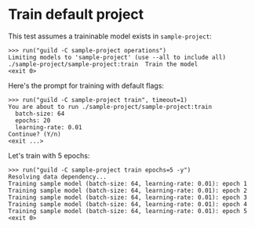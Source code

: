 # Train default project

This test assumes a traininable model exists in `sample-project`:

    >>> run("guild -C sample-project operations")
    Limiting models to 'sample-project' (use --all to include all)
    ./sample-project/sample-project:train  Train the model
    <exit 0>

Here's the prompt for training with default flags:

    >>> run("guild -C sample-project train", timeout=1)
    You are about to run ./sample-project/sample-project:train
      batch-size: 64
      epochs: 20
      learning-rate: 0.01
    Continue? (Y/n)
    <exit ...>

Let's train with 5 epochs:

    >>> run("guild -C sample-project train epochs=5 -y")
    Resolving data dependency...
    Training sample model (batch-size: 64, learning-rate: 0.01): epoch 1
    Training sample model (batch-size: 64, learning-rate: 0.01): epoch 2
    Training sample model (batch-size: 64, learning-rate: 0.01): epoch 3
    Training sample model (batch-size: 64, learning-rate: 0.01): epoch 4
    Training sample model (batch-size: 64, learning-rate: 0.01): epoch 5
    <exit 0>
